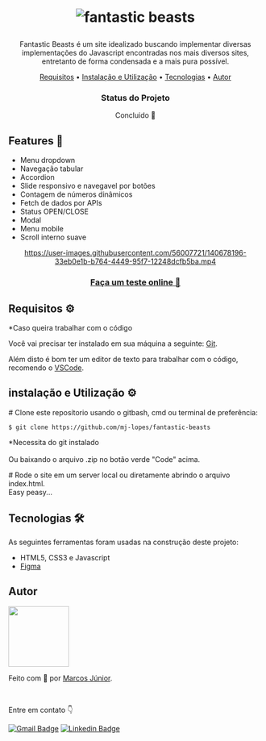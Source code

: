 <h1 align='center'> 

![fantastic beasts](https://user-images.githubusercontent.com/56007721/140633009-fa218863-b30a-4a51-a300-ffdbbb9a9dc1.png) 
</h1>

<p align='center'>
Fantastic Beasts é um site idealizado buscando implementar diversas implementações do Javascript encontradas nos mais diversos sites, entretanto de forma condensada e a mais pura possível.</p>

<p align="center">
 <a href="#requisitos">Requisitos</a> •
 <a href="#instalacao">Instalação e Utilização</a> • 
 <a href="#tecnologias">Tecnologias</a> •   
 <a href="#autor">Autor</a> 
</p>

<div align='center'>
<h3>Status do Projeto</h3>
<p> Concluido 🌟</p>
</div>

<h2> Features 🦊</h2>
 
- Menu dropdown
- Navegação tabular
- Accordion
- Slide responsivo e navegavel por botões
- Contagem de números dinâmicos
- Fetch de dados por APIs
- Status OPEN/CLOSE 
- Modal
- Menu mobile
- Scroll interno suave

 <div align='center'>
 
https://user-images.githubusercontent.com/56007721/140678196-33eb0e1b-b764-4449-95f7-12248dcfb5ba.mp4

<a align='center' href='https://mj-lopes.github.io/fantastic-beasts/'> <h3> Faça um teste online 🐻</h3> </a>

</div>
 
<h2 id='requisitos'> Requisitos ⚙</h2>
*Caso queira trabalhar com o código
</br>

Você vai precisar ter instalado em sua máquina a seguinte: [Git](https://git-scm.com).

Além disto é bom ter um editor de texto para trabalhar com o código, recomendo o [VSCode](https://code.visualstudio.com/).

<h2 id='instalacao'> instalação e Utilização ⚙</h2>

<p># Clone este reposítorio usando o gitbash, cmd ou terminal de preferência:  
 
 ``` $ git clone https://github.com/mj-lopes/fantastic-beasts ``` 
 
 *Necessita do git instalado  
</br>Ou baixando o arquivo .zip no botão verde "Code" acima. <br/> </p>
 <p># Rode o site em um server local ou diretamente abrindo o arquivo index.html.  <br/>
 Easy peasy...</p>

<h2 id='tecnologias'> Tecnologias 🛠 </h2>

As seguintes ferramentas foram usadas na construção deste projeto:

- HTML5, CSS3 e Javascript 
- [Figma](https://www.figma.com/ui-design-tool/)

<h2 id='autor'> Autor </h2>

<img src='https://user-images.githubusercontent.com/56007721/140599522-58255910-aa8e-4045-9cf9-2f061d6dd472.png' style="width: 120px;">
<p>Feito com 🧡 por <a href='https://github.com/mj-lopes'>Marcos Júnior</a>. </p><br/>
<p>Entre em contato 👇

[![Gmail Badge](https://img.shields.io/badge/-mlrj.junior%40gmail.com-c14438?style=flat-square&logo=Gmail&logoColor=white&link=mailto:mlrj.junior@gmail.com)](mailto:mlrj.junior@gmail.com)
[![Linkedin Badge](https://img.shields.io/badge/-Marcos_Junior-blue?style=flat-square&logo=Linkedin&logoColor=white&link=https://www.linkedin.com/in/mlrjunior/)](https://www.linkedin.com/in/mlrjunior/) 
</p>
